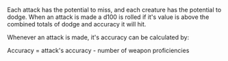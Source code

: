 Each attack has the potential to miss, and each creature has the potential to dodge. When an attack is made a d100 is rolled if it's value is above the combined totals of dodge and accuracy it will hit.

Whenever an attack is made, it's accuracy can be calculated by:

Accuracy = attack's accuracy - number of weapon proficiencies